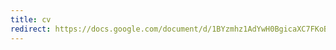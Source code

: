 ```yaml
---
title: cv
redirect: https://docs.google.com/document/d/1BYzmhz1AdYwH0BgicaXC7FKoBGYdZsyGA2djUgxvEpg/edit?usp=sharing
---
```

